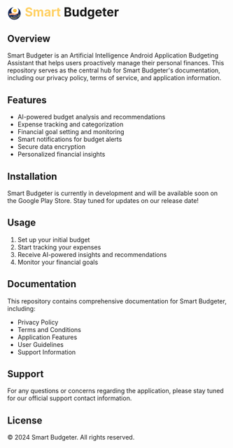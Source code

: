 # <img src="assets/images/smartbud.png" alt="Smart Budgeter Logo" style="height: 32px; margin-right: 8px; vertical-align: middle;"><span style="color: #ffd166">Smart</span> Budgeter

## Overview
Smart Budgeter is an Artificial Intelligence Android Application Budgeting Assistant that helps users proactively manage their personal finances. This repository serves as the central hub for Smart Budgeter's documentation, including our privacy policy, terms of service, and application information.

## Features
- AI-powered budget analysis and recommendations
- Expense tracking and categorization
- Financial goal setting and monitoring
- Smart notifications for budget alerts
- Secure data encryption
- Personalized financial insights

## Installation
Smart Budgeter is currently in development and will be available soon on the Google Play Store. Stay tuned for updates on our release date!

## Usage
1. Set up your initial budget
2. Start tracking your expenses
3. Receive AI-powered insights and recommendations
4. Monitor your financial goals

## Documentation
This repository contains comprehensive documentation for Smart Budgeter, including:
- Privacy Policy
- Terms and Conditions
- Application Features
- User Guidelines
- Support Information

## Support
For any questions or concerns regarding the application, please stay tuned for our official support contact information.

## License
© 2024 Smart Budgeter. All rights reserved.
